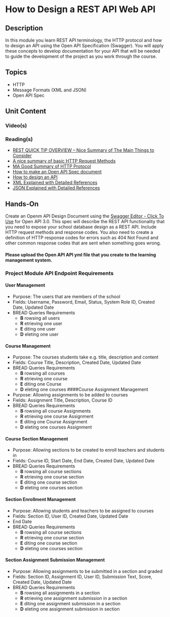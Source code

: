 # How to Design a REST API Web API
## Description
In this module you learn REST API terminology, the HTTP protocol and how to design an API using the Open API Specification (Swagger).  You will apply these concepts to develop documentation for your API that will be needed to guide the development of the project as you work through the course.
## Topics
- HTTP
- Message Formats (XML and JSON)
- Open API Spec
## Unit Content
### Video(s)
### Reading(s)
* [REST QUICK TIP OVERVIEW – Nice Summary of The Main Things to Consider](https://www.restapitutorial.com/lessons/restquicktips.html)
* [A nice summary of basic HTTP Request Methods](https://www.restapitutorial.com/lessons/httpmethods.html)
* [MA Good Summary of HTTP Protocol](https://www.tutorialspoint.com/http/http_quick_guide.htm)
* [How to make an Open API Spec document](https://app.swaggerhub.com/help/tutorials/openapi-3-tutorial)
* [How to design an API](https://hackernoon.com/restful-api-design-step-by-step-guide-2f2c9f9fcdbf)
* [XML Explained with Detailed References](https://www.w3schools.com/xml/xml_whatis.asp)
* [JSON Explained with Detailed References](https://www.w3schools.com/js/js_json_intro.asp)

## Hands-On
Create an Openm API Design Document using the [Swagger Editor - Click To Use](http://editor.swagger.io/) for Open API 3.0.  This spec will describe the REST API functionality that you need to expose your school database design as a REST API.  Include HTTP request methods and response codes.  You also need to create a definition of HTTP response codes for errors such as 404 Not Found and other common response codes that are sent when something goes wrong.
#### Please upload the Open API API yml file that you create to the learning management system.

### Project Module API Endpoint Requirements
#### User Management
- Purpose: The users that are members of the school
- Fields: Username, Password, Email, Status, System Role ID, Created Date, Updated Date
- BREAD Queries Requirements
  - **B** rowsing all users
  - **R** etrieving one user
  - **E** diting one user
  - **D** eleting one user
#### Course Management
- Purpose: The courses students take e.g. title, description and content
- Fields: Course Title, Description, Created Date, Updated Date
- BREAD Queries Requirements
  - **B** rowsing all courses
  - **R** etrieving one course
  - **E** diting one Course
  - **D** eleting one courses
####Course Assignment Management
- Purpose: Allowing assignments to be added to courses
- Fields: Assignment Title, Description, Course ID
- BREAD Queries Requirements
  - **B** rowsing all course Assignments
  - **R** etrieving one course Assignment
  - **E** diting one Course Assignment
  - **D** eleting one courses Assignment
#### Course Section Management
- Purpose: Allowing sections to be created to enroll teachers and students in
- Fields: Course ID, Start Date, End Date, Created Date, Updated Date
- BREAD Queries Requirements
  - **B** rowsing all course sections
  - **R** etrieving one course section
  - **E** diting one course section
  - **D** eleting one courses section
#### Section Enrollment Management
- Purpose: Allowing students and teachers to be assigned to courses
- Fields: Section ID, User ID, Created Date, Updated Date
- End Date
- BREAD Queries Requirements
  - **B** rowsing all course sections
  - **R** etrieving one course section
  - **E** diting one course section
  - **D** eleting one courses section
#### Section Assignment Submission Management
- Purpose: Allowing assignments to be submitted in a section and graded
- Fields: Section ID, Assignment ID, User ID, Submission Text, Score, Created Date, Updated Date
- BREAD Queries Requirements
  - **B** rowsing all assignments in a section
  - **R** etrieving one assignment submission in a section
  - **E** diting one assignment submission in a section
  - **D** eleting one assignment submission in section
